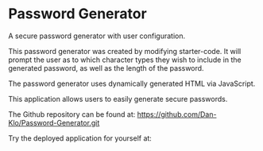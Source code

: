 # Password Generator
 A secure password generator with user configuration.

This password generator was created by modifying starter-code. It will prompt the user as to which character types they wish to include in the generated password, as well as the length of the password.

The password generator uses dynamically generated HTML via JavaScript.

This application allows users to easily generate secure passwords.

The Github repository can be found at:
https://github.com/Dan-Klo/Password-Generator.git


Try the deployed application for yourself at:
